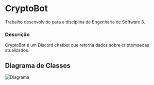 # CryptoBot

Trabalho desenvolvido para a disciplina de Engenharia de Software 3.

### Descrição
CryptoBot é um Discord chatbot que retorna dados sobre criptomoedas atualizados.

## Diagrama de Classes

![Diagrama](https://user-images.githubusercontent.com/33720962/55327905-84516b00-5461-11e9-8b46-b2afc5231403.png)
